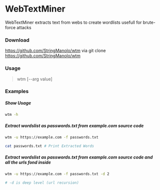 # WebTextMiner
WebTextMiner extracts text from webs to create wordlists usefull for brute-force attacks

### Download
https://github.com/StringManolo/wtm via git clone https://github.com/StringManolo/wtm

### Usage  
> wtm [--arg value]    
  
### Examples   

##### Show Usage
```bash
wtm -h
```

##### Extract wordslist as passwords.txt from example.com source code
```bash
wtm -u https://example.com -f passwords.txt

cat passwords.txt # Print Extracted Words
```

##### Extract wordslist as passwords.txt from example.com source code and all the urls fond inside
```bash
wtm -u https://example.com -f passwords.txt -d 2

# -d is deep level (url recursion)
```



